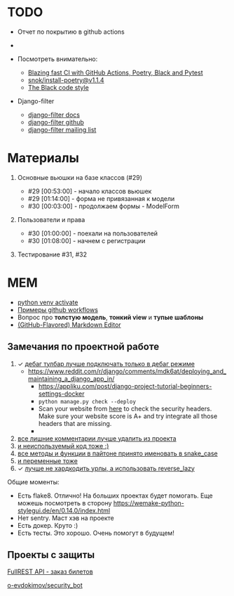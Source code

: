 
# TODO

- Отчет по покрытию в github actions
- 

- Посмотреть внимательно:
   - [Blazing fast CI with GitHub Actions, Poetry, Black and Pytest](https://medium.com/@vanflymen/blazing-fast-ci-with-github-actions-poetry-black-and-pytest-9e74299dd4a5)
   - [snok/install-poetry@v1.1.4](https://github.com/marketplace/actions/install-poetry-action)
   - [The Black code style](https://black.readthedocs.io/en/stable/the_black_code_style/current_style.html)
- Django-filter
   - [django-filter docs](https://django-filter.readthedocs.io/en/stable/guide/install.html)
   - [django-filter github](https://github.com/carltongibson/django-filter)
   - [django-filter mailing list](https://groups.google.com/g/django-filter)

# Материалы

1. Основные вьюшки на базе классов (#29)
   - #29 [00:53:00] - начало классов вьюшек
   - #29 [01:14:00] - форма не привязанная к модели
   - #30 [00:03:00] - продолжаем формы - ModelForm
2. Пользователи и права
   - #30 [01:00:00] - поехали на пользователей
   - #30 [01:08:00] - начнем с регистрации

3. Тестирование #31, #32


# MEM

- [python venv activate](https://gist.github.com/shaj/5915a0d6f4d523c1991da318288ccdaf)
- [Примеры github workflows](https://github.com/AdCombo/flask-combo-jsonapi/tree/master/.github/workflows)
- Вопрос про **толстую модель**, **тонкий view** и **тупые шаблоны**
- [(GitHub-Flavored) Markdown Editor](https://jbt.github.io/markdown-editor/)

## Замечания по проектной работе

1. ✓ [дебаг тулбар лучше подключать только в дебаг режиме](https://github.com/shaj/balukaa/blob/OTUS/balukaa/balukaa/urls.py#L31)
   - https://www.reddit.com/r/django/comments/mdk6at/deploying_and_maintaining_a_django_app_in/
      - https://appliku.com/post/django-project-tutorial-beginners-settings-docker
      - `python manage.py check --deploy`
      - Scan your website from [here](https://securityheaders.com/) to check the security headers. Make sure your website score is A+ and try integrate all those headers that are missing.
      - 
2. [все лишние комментарии лучше удалить из проекта](https://github.com/shaj/balukaa/blob/OTUS/balukaa/ledger/admin.py#L5)
3. [и неиспользуемый код тоже :)](https://github.com/shaj/balukaa/blob/OTUS/balukaa/ledger/forms.py#L17)
4. [все методы и функции в пайтоне принято именовать в snake_case](https://github.com/shaj/balukaa/blob/OTUS/balukaa/ledger/models.py#L15)
5. [и переменные тоже](https://github.com/shaj/balukaa/blob/OTUS/balukaa/ledger/models.py#L138)
6. ✓ [лучше не хардкодить урлы, а использовать reverse_lazy](https://github.com/shaj/balukaa/blob/OTUS/balukaa/ledger/views.py#L47)

Общие моменты: 
- Есть flake8. Отлично! На больших проектах будет помогать. Еще можешь посмотреть в сторону https://wemake-python-stylegui.de/en/0.14.0/index.html
- Нет sentry. Маст хэв на проекте
- Есть докер. Круто :)
- Есть тесты. Это хорошо. Очень помогут в будущем!

## Проекты с защиты

[FullREST API - заказ билетов](https://gitlab.com/adventurerka/airline)

[o-evdokimov/security_bot](https://github.com/o-evdokimov/security_bot)
